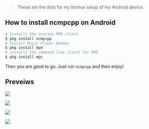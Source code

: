 > These are the dots for my termux setup of my Android device.

## How to install ncmpcpp on Android
```bash
# Installs the ncurses MPD client
$ pkg install ncmpcpp
# Install Music Player Daemon
$ pkg install mpd
# installs the command line client for MPD
$ pkg install mpc
```
Then you are good to go. Just run ```ncmpcpp``` and then enjoy!


## Preveiws
![](https://i.imgur.com/33ZUnJ5.png)

![](https://i.imgur.com/q0G1XTu.png)

![](https://i.imgur.com/USuSxi1.png)

![](https://i.imgur.com/sK8X5Yh.png)
